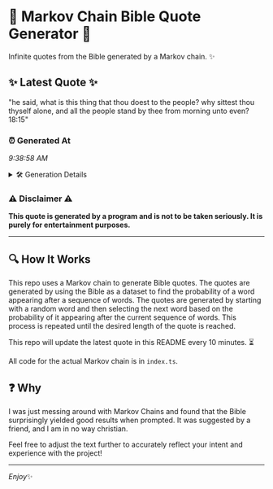 # 📖 Markov Chain Bible Quote Generator 📖

Infinite quotes from the Bible generated by a Markov chain. ✨

## ✨ Latest Quote ✨
"he said, what is this thing that thou doest to the people? why sittest thou thyself alone, and all the people stand by thee from morning unto even? 18:15"

### ⏰ Generated At
*9:38:58 AM*

<details>
    <summary>🛠️ Generation Details</summary>
    <p>
        <strong>🌱 Seed:</strong> he<br>
        <strong>🔄 Iterations:</strong> 28<br>
        <strong>📜 Context History:</strong><br>[ he ]: said,<br>[ he, said, ]: what<br>[ he, said,, what ]: is<br>[ he, said,, what, is ]: this<br>[ he, said,, what, is, this ]: thing<br>[ he, said,, what, is, this, thing ]: that<br>[ said,, what, is, this, thing, that ]: thou<br>[ what, is, this, thing, that, thou ]: doest<br>[ is, this, thing, that, thou, doest ]: to<br>[ this, thing, that, thou, doest, to ]: the<br>[ thing, that, thou, doest, to, the ]: people?<br>[ that, thou, doest, to, the, people? ]: why<br>[ thou, doest, to, the, people?, why ]: sittest<br>[ doest, to, the, people?, why, sittest ]: thou<br>[ to, the, people?, why, sittest, thou ]: thyself<br>[ the, people?, why, sittest, thou, thyself ]: alone,<br>[ people?, why, sittest, thou, thyself, alone, ]: and<br>[ why, sittest, thou, thyself, alone,, and ]: all<br>[ sittest, thou, thyself, alone,, and, all ]: the<br>[ thou, thyself, alone,, and, all, the ]: people<br>[ thyself, alone,, and, all, the, people ]: stand<br>[ alone,, and, all, the, people, stand ]: by<br>[ and, all, the, people, stand, by ]: thee<br>[ all, the, people, stand, by, thee ]: from<br>[ the, people, stand, by, thee, from ]: morning<br>[ people, stand, by, thee, from, morning ]: unto<br>[ stand, by, thee, from, morning, unto ]: even?<br>[ by, thee, from, morning, unto, even? ]: 18:15<br>
    </p>
</details>

### ⚠️ Disclaimer ⚠️
**This quote is generated by a program and is not to be taken seriously. It is purely for entertainment purposes.**

---

## 🔍 How It Works

This repo uses a Markov chain to generate Bible quotes. The quotes are generated by using the Bible as a dataset to find the probability of a word appearing after a sequence of words. The quotes are generated by starting with a random word and then selecting the next word based on the probability of it appearing after the current sequence of words. This process is repeated until the desired length of the quote is reached.

This repo will update the latest quote in this README every 10 minutes. ⏳

All code for the actual Markov chain is in `index.ts`.

## ❓ Why

I was just messing around with Markov Chains and found that the Bible surprisingly yielded good results when prompted. 
It was suggested by a friend, and I am in no way christian.

Feel free to adjust the text further to accurately reflect your intent and experience with the project!

---

*Enjoy*✨
